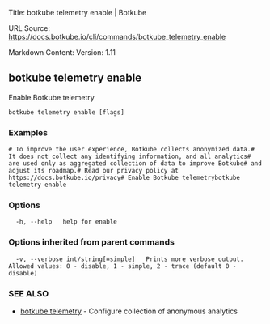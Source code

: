 Title: botkube telemetry enable | Botkube

URL Source: https://docs.botkube.io/cli/commands/botkube_telemetry_enable

Markdown Content:
Version: 1.11

botkube telemetry enable[​](#botkube-telemetry-enable "Direct link to botkube telemetry enable")
------------------------------------------------------------------------------------------------

Enable Botkube telemetry

    botkube telemetry enable [flags]

### Examples[​](#examples "Direct link to Examples")

    # To improve the user experience, Botkube collects anonymized data.# It does not collect any identifying information, and all analytics# are used only as aggregated collection of data to improve Botkube# and adjust its roadmap.# Read our privacy policy at https://docs.botkube.io/privacy# Enable Botkube telemetrybotkube telemetry enable

### Options[​](#options "Direct link to Options")

      -h, --help   help for enable

### Options inherited from parent commands[​](#options-inherited-from-parent-commands "Direct link to Options inherited from parent commands")

      -v, --verbose int/string[=simple]   Prints more verbose output. Allowed values: 0 - disable, 1 - simple, 2 - trace (default 0 - disable)

### SEE ALSO[​](#see-also "Direct link to SEE ALSO")

*   [botkube telemetry](https://docs.botkube.io/cli/commands/botkube_telemetry) - Configure collection of anonymous analytics
